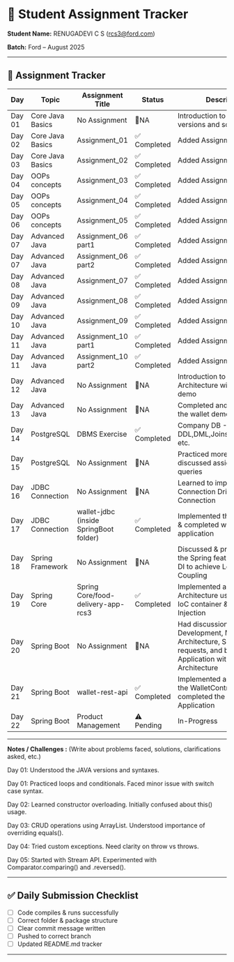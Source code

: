# 📘 Student Assignment Tracker  

**Student Name:** RENUGADEVI C S (rcs3@ford.com) 

**Batch:** Ford – August 2025  

---

## 📅 Assignment Tracker  

| Day    | Topic                | Assignment Title                        | Status         | Description                                           |
|--------|----------------------|-----------------------------------------|----------------|-------------------------------------------------------|
| Day 01 | Core Java Basics     | No Assignment                           | 🚫NA          | Introduction to Java, its versions and some basics.    | 
| Day 02 | Core Java Basics     | Assignment_01                           | ✅ Completed  | Added Assignment_01                                    |
| Day 03 | Core Java Basics     | Assignment_02                           | ✅ Completed  | Added Assignment_02                                    |
| Day 04 | OOPs concepts        | Assignment_03                           | ✅ Completed  | Added Assignment_03                                    |
| Day 05 | OOPs concepts        | Assignment_04                           | ✅ Completed  | Added Assignment_04                                    |
| Day 06 | OOPs concepts        | Assignment_05                           | ✅ Completed  | Added Assignment_05                                    |
| Day 07 | Advanced Java        | Assignment_06 part1                     | ✅ Completed  | Added Assignment_06                                    |
| Day 07 | Advanced Java        | Assignment_06 part2                     | ✅ Completed  | Added Assignment_06                                    |
| Day 08 | Advanced Java        | Assignment_07                           | ✅ Completed  | Added Assignment_07                                    |
| Day 09 | Advanced Java        | Assignment_08                           | ✅ Completed  | Added Assignment_08                                    |
| Day 10 | Advanced Java        | Assignment_09                           | ✅ Completed  | Added Assignment_09                                    |
| Day 11 | Advanced Java        | Assignment_10 part1                     | ✅ Completed  | Added Assignment_10                                    |
| Day 11 | Advanced Java        | Assignment_10 part2                     | ✅ Completed  | Added Assignment_10                                    |
| Day 12 | Advanced Java        | No Assignment                           | 🚫NA          | Introduction to Layered Architecture with wallet demo  |
| Day 13 | Advanced Java        | No Assignment                           | 🚫NA          | Completed and discussed the wallet demo application    |
| Day 14 | PostgreSQL           | DBMS Exercise                           | ✅ Completed  | Company DB - DDL,DML,Joins,Subqueries.., etc.          |
| Day 15 | PostgreSQL           | No Assignment                           | 🚫NA          | Practiced more on Joins & discussed assignment queries |
| Day 16 | JDBC Connection      | No Assignment                           | 🚫NA          | Learned to implement Connection Driver for JDBC Connection |
| Day 17 | JDBC Connection      | wallet-jdbc (inside SpringBoot folder)  | ✅ Completed  | Implemented the DAO layer & completed wallet-jdbc application |
| Day 18 | Spring Framework     | No Assignment                           | 🚫NA          | Discussed & practiced on the Spring features like IoC, DI to achieve Loose Coupling |
| Day 19 | Spring Core          | Spring Core/food-delivery-app-rcs3      | ✅ Completed  | Implemented a Layered Architecture using Spring IoC container & Dependency Injection |
| Day 20 | Spring Boot          | No Assignment                           | 🚫NA          | Had discussion on APIs Development, MVC Architecture, Servlets, HTTP requests, and building Web Application with Layered Architecture |
| Day 21 | Spring Boot          | wallet-rest-api                         | ✅ Completed  | Implemented a REST API for the WalletController & completed the Wallet Application |
| Day 22 | Spring Boot          | Product Management                      | ⚠️ Pending    | In-Progress                                            |

---

**Notes / Challenges :** (Write about problems faced, solutions, clarifications asked, etc.)

Day 01: Understood the JAVA versions and syntaxes.

Day 01: Practiced loops and conditionals. Faced minor issue with switch case syntax.

Day 02: Learned constructor overloading. Initially confused about this() usage.

Day 03: CRUD operations using ArrayList. Understood importance of overriding equals().

Day 04: Tried custom exceptions. Need clarity on throw vs throws.

Day 05: Started with Stream API. Experimented with Comparator.comparing() and .reversed().


---

## ✅ Daily Submission Checklist  

- [ ] Code compiles & runs successfully  
- [ ] Correct folder & package structure  
- [ ] Clear commit message written  
- [ ] Pushed to correct branch  
- [ ] Updated README.md tracker  

---
